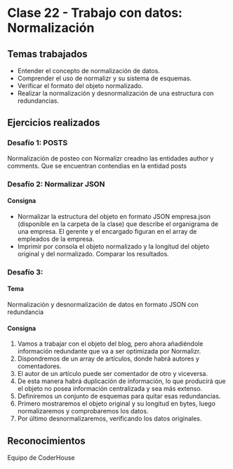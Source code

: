 # Clase 22 - Trabajo con datos: Normalización
## Temas trabajados
- Entender el concepto de normalización de datos.
- Comprender el uso de normalizr y su sistema de esquemas.
- Verificar el formato del objeto normalizado.
- Realizar la normalización y desnormalización de una estructura con redundancias. 
## Ejercicios realizados
### Desafío 1: POSTS
Normalización de posteo con Normalizr creadno las entidades author y comments. Que se encuentran contendias en la entidad posts
### Desafío 2: Normalizar JSON
#### Consigna
- Normalizar la estructura del objeto en formato JSON empresa.json (disponible en la carpeta de la clase) que describe el organigrama de una empresa. El gerente y el encargado figuran en el array de empleados de la empresa.
- Imprimir por consola el objeto normalizado y la longitud del objeto original y del normalizado. Comparar los resultados.
### Desafío 3: 
#### Tema 
Normalización y desnormalización de datos en formato JSON con redundancia
#### Consigna
1. Vamos a trabajar con el objeto del blog, pero ahora añadiéndole información redundante que va a ser optimizada por Normalizr.
2. Dispondremos de un array de artículos, donde habrá autores y comentadores.
3. El autor de un artículo puede ser comentador de otro y viceversa.
4. De esta manera habrá duplicación de información, lo que producirá que el objeto no posea información centralizada y sea más extenso.
5. Definiremos un conjunto de esquemas para quitar esas redundancias.
6. Primero mostraremos el objeto original y su longitud en bytes, luego normalizaremos y comprobaremos los datos.
7. Por último desnormalizaremos, verificando los datos originales.
## Reconocimientos
Equipo de CoderHouse